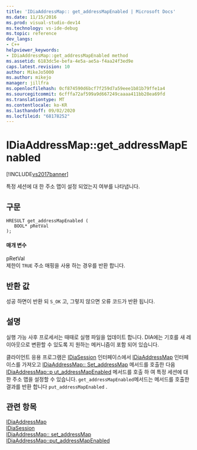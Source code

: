 ```yaml
---
title: 'IDiaAddressMap:: get_addressMapEnabled | Microsoft Docs'
ms.date: 11/15/2016
ms.prod: visual-studio-dev14
ms.technology: vs-ide-debug
ms.topic: reference
dev_langs:
- C++
helpviewer_keywords:
- IDiaAddressMap::get_addressMapEnabled method
ms.assetid: 6183dc5e-befa-4e5a-ae5a-f4aa24f3ed9e
caps.latest.revision: 10
author: MikeJo5000
ms.author: mikejo
manager: jillfra
ms.openlocfilehash: 0cf874590d6bcf7f259d7a59eee1b81b79ffe1a4
ms.sourcegitcommit: 6cfffa72af599a9d667249caaaa411bb28ea69fd
ms.translationtype: MT
ms.contentlocale: ko-KR
ms.lasthandoff: 09/02/2020
ms.locfileid: "68178252"
---
```

# <a name="idiaaddressmapget_addressmapenabled"></a>IDiaAddressMap::get_addressMapEnabled
[!INCLUDE[vs2017banner](../../includes/vs2017banner.md)]

특정 세션에 대 한 주소 맵이 설정 되었는지 여부를 나타냅니다.  
  
## <a name="syntax"></a>구문  
  
```cpp#  
HRESULT get_addressMapEnabled (   
   BOOL* pRetVal  
);  
```  
  
#### <a name="parameters"></a>매개 변수  
 pRetVal  
 제한이 `TRUE` 주소 매핑을 사용 하는 경우를 반환 합니다.  
  
## <a name="return-value"></a>반환 값  
 성공 하면이 반환 되 `S_OK` 고, 그렇지 않으면 오류 코드가 반환 됩니다.  
  
## <a name="remarks"></a>설명  
 실행 가능 사후 프로세서는 때때로 실행 파일을 업데이트 합니다. DIA에는 기호를 새 레이아웃으로 변환할 수 있도록 지 원하는 메커니즘이 포함 되어 있습니다.  
  
 클라이언트 응용 프로그램은 [IDiaSession](../../debugger/debug-interface-access/idiasession.md) 인터페이스에서 [IDiaAddressMap](../../debugger/debug-interface-access/idiaaddressmap.md) 인터페이스를 가져오고 [IDiaAddressMap:: Set_addressMap](../../debugger/debug-interface-access/idiaaddressmap-set-addressmap.md) 메서드를 호출한 다음 [IDiaAddressMap::p ut_addressMapEnabled](../../debugger/debug-interface-access/idiaaddressmap-put-addressmapenabled.md) 메서드를 호출 하 여 특정 세션에 대 한 주소 맵을 설정할 수 있습니다. `get_addressMapEnabled`메서드는 메서드를 호출한 결과를 반환 합니다 `put_addressMapEnabled` .  
  
## <a name="see-also"></a>관련 항목  
 [IDiaAddressMap](../../debugger/debug-interface-access/idiaaddressmap.md)   
 [IDiaSession](../../debugger/debug-interface-access/idiasession.md)   
 [IDiaAddressMap:: set_addressMap](../../debugger/debug-interface-access/idiaaddressmap-set-addressmap.md)   
 [IDiaAddressMap::put_addressMapEnabled](../../debugger/debug-interface-access/idiaaddressmap-put-addressmapenabled.md)
